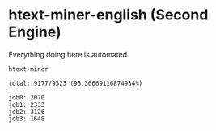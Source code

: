 # htext-miner-english (Second Engine)

Everything doing here is automated.

```
htext-miner

total: 9177/9523 (96.36669116874934%)

job0: 2070
job1: 2333
job2: 3126
job3: 1648
```